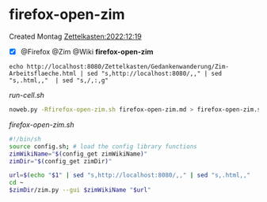 # firefox-open-zim
Created Montag [Zettelkasten:2022:12:19]()

- [x] @Firefox @Zim @Wiki  **firefox-open-zim**



``echo http://localhost:8080/Zettelkasten/Gedankenwanderung/Zim-Arbeitsflaeche.html | sed "s,http://localhost:8080/,," | sed "s,.html,,"  | sed "s,/,:,g"``

*run-cell.sh*
```bash
noweb.py -Rfirefox-open-zim.sh firefox-open-zim.md > firefox-open-zim.sh && echo 'fertig'
```

*firefox-open-zim.sh*
```bash
#!/bin/sh
source config.sh; # load the config library functions
zimWikiName="$(config_get zimWikiName)"
zimDir="$(config_get zimDir)"

url=$(echo "$1" | sed "s,http://localhost:8080/,," | sed "s,.html,,"  | sed "s,/,:,g")
cd ~
$zimDir/zim.py --gui $zimWikiName "$url"
```

